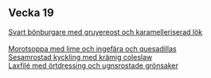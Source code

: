 ## Vecka 19

  <a href="svart-bonburgare-med-gruyereost-och-karamelliserad-lok.html" title="">Svart bönburgare med gruyereost och karamelleriserad lök</a><br><br/>[Morotsoppa med lime och ingefära och quesadillas](/recipes/vegetariskt/morotsoppa-med-lime-och-ingefara-och-quesadillas.md)<br/>[Sesamrostad kyckling med krämig coleslaw](/recipes/kyckling/sesamrostad-kyckling-med-kramig-coleslaw.md)<br/>[Laxfilé med örtdressing och ugnsrostade grönsaker](/recipes/fisk/laxfilé-med-ortdressing-och-ugnsrostade-gronsaker.md)
